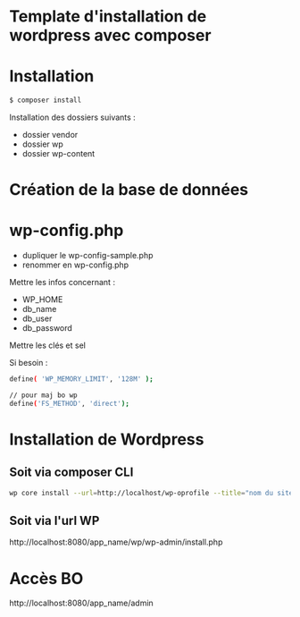 # Template d'installation de wordpress avec composer

# Installation

```sh
$ composer install
```
Installation des dossiers suivants :
- dossier vendor
- dossier wp
- dossier wp-content

# Création de la base de données

# wp-config.php

- dupliquer le wp-config-sample.php
- renommer en wp-config.php

Mettre les infos concernant :
- WP_HOME
- db_name
- db_user
- db_password

Mettre les clés et sel

Si besoin : 

```sh
define( 'WP_MEMORY_LIMIT', '128M' );

// pour maj bo wp
define('FS_METHOD', 'direct');
```

# Installation de Wordpress

## Soit via composer CLI

```sh
wp core install --url=http://localhost/wp-oprofile --title="nom du site" --admin_user="username désiré pour l'admin" --admin_email="email de l'admin" --admin_password="password de l'admin"
```

## Soit via l'url WP

http://localhost:8080/app_name/wp/wp-admin/install.php

# Accès BO

http://localhost:8080/app_name/admin

